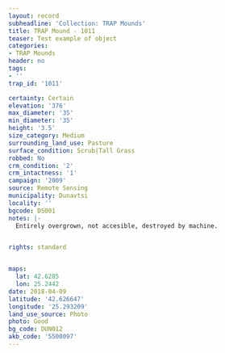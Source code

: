 ```yaml
---
layout: record
subheadline: 'Collection: TRAP Mounds'
title: TRAP Mound - 1011
teaser: Test example of object
categories:
- TRAP Mounds
header: no
tags:
- ''
trap_id: '1011'

certainty: Certain
elevation: '376'
max_diameter: '35'
min_diameter: '35'
height: '3.5'
size_category: Medium
surrounding_land_use: Pasture
surface_condition: Scrub|Tall Grass
robbed: No
crm_condition: '2'
crm_intactness: '1'
campaign: '2009'
source: Remote Sensing
municipality: Dunavtsi
locality: ''
bgcode: DS001
notes: |-
  Entirely overgrown, not accesible, destroyed by machine.


rights: standard


maps:
  lat: 42.6285
  lon: 25.2442
date: 2018-04-09
latitude: '42.626647'
longitude: '25.293209'
land_use_source: Photo
photo: Good
bg_code: DUN012
akb_code: '5500097'
---
```

